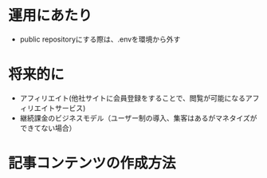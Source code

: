 # 運用にあたり
- public repositoryにする際は、.envを環境から外す
# 将来的に
- アフィリエイト(他社サイトに会員登録をすることで、閲覧が可能になるアフィリエイトサービス)
- 継続課金のビジネスモデル（ユーザー制の導入、集客はあるがマネタイズができてない場合）
# 記事コンテンツの作成方法
